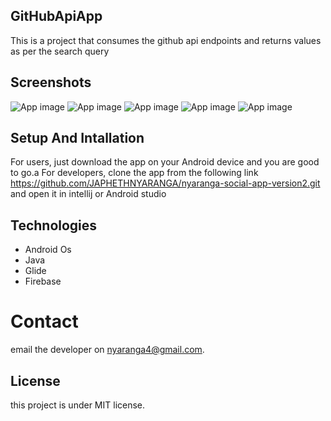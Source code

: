 ## GitHubApiApp


This is a project that consumes the github api endpoints and returns values as per the search query


## Screenshots
![App image](app/src/Assets/screenshot4.png)
![App image](app/src/Assets/screenshot5.png)
![App image](app/src/Assets/screenshot1.png)
![App image](app/src/Assets/screenshot2.png)
![App image](app/src/Assets/screenshot3.png)

## Setup And Intallation
For users, just download the app on your Android device and you are good to go.a
For developers, clone the app from the following link https://github.com/JAPHETHNYARANGA/nyaranga-social-app-version2.git and open it in intellij or Android studio

## Technologies

* Android Os
* Java
* Glide
* Firebase



# Contact
email the developer on nyaranga4@gmail.com.

## License
this project is under MIT license.